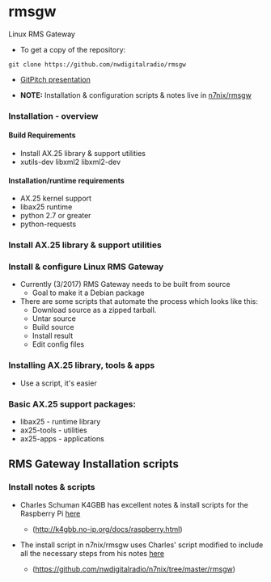 # rmsgw
Linux RMS Gateway

* To get a copy of the repository:

```
git clone https://github.com/nwdigitalradio/rmsgw
```

* [GitPitch presentation](https://gitpitch.com/nwdigitalradio/rmsgw/master?grs=github&t=moon)

* **NOTE:** Installation & configuration scripts & notes live in [n7nix/rmsgw](https://github.com/nwdigitalradio/n7nix/tree/master/rmsgw)

### Installation - overview

#### Build Requirements
* Install AX.25 library & support utilities
* xutils-dev libxml2 libxml2-dev

#### Installation/runtime requirements
* AX.25 kernel support
* libax25 runtime
* python 2.7 or greater
* python-requests

### Install AX.25 library & support utilities

### Install & configure Linux RMS Gateway
* Currently (3/2017) RMS Gateway needs to be built from source
  * Goal to make it a Debian package
* There are some scripts that automate the process which looks like this:
  * Download source as a zipped tarball.
  * Untar source
  * Build source
  * Install result
  * Edit config files

### Installing AX.25 library, tools & apps
* Use a script, it's easier

### Basic AX.25 support packages:
* libax25 - runtime library
* ax25-tools - utilities
* ax25-apps - applications

## RMS Gateway Installation scripts

### Install notes & scripts
* Charles Schuman K4GBB has excellent notes & install scripts for the Raspberry Pi [here](http://k4gbb.no-ip.org/docs/raspberry.html)
  * (http://k4gbb.no-ip.org/docs/raspberry.html)

* The install script in n7nix/rmsgw uses Charles' script modified to include all the necessary steps from his notes [here](https://github.com/nwdigitalradio/n7nix/tree/master/rmsgw)
  * (https://github.com/nwdigitalradio/n7nix/tree/master/rmsgw)
